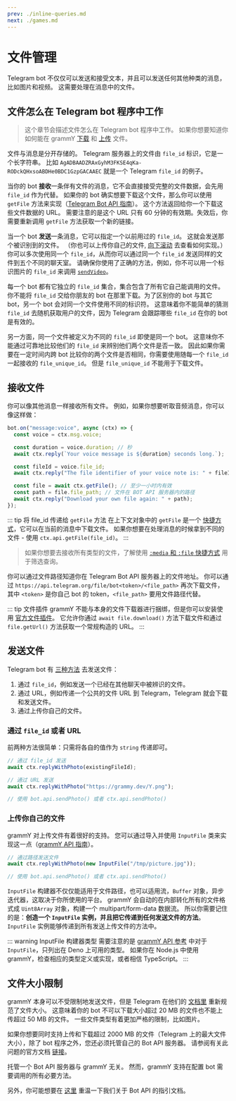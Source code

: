```yaml
---
prev: ./inline-queries.md
next: ./games.md
---
```


# 文件管理

Telegram bot 不仅仅可以发送和接受文本，并且可以发送任何其他种类的消息，比如图片和视频。
这需要处理在消息中的文件。

## 文件怎么在 Telegram bot 程序中工作

> 这个章节会描述文件怎么在 Telegram bot 程序中工作。
> 如果你想要知道你如何能在 grammY [下载](#接收文件) 和 [上传](#发送文件) 文件。

文件与消息是分开存储的。
Telegram 服务器上的文件由 `file_id` 标识，它是一个长字符串。
比如 `AgADBAADZRAxGyhM3FKSE4qKa-RODckQHxsoABDHe0BDC1GzpGACAAEC` 就是一个 Telegram `file_id` 的例子。

当你的 bot **接收**一条伴有文件的消息，它不会直接接受完整的文件数据，会先用 `file_id` 作为代替。
如果你的 bot 确实想要下载这个文件，那么你可以使用 `getFile` 方法来实现（[Telegram Bot API 指南](https://core.telegram.org/bots/api#getfile)）。
这个方法返回给你一个下载这些文件数据的 URL。
需要注意的是这个 URL 只有 60 分钟的有效期。失效后，你需要重新调用 `getFile` 方法获取一个新的链接。

当一个 bot **发送**一条消息，它可以指定一个以前用过的 `file_id`。
这就会发送那个被识别到的文件。
（你也可以上传你自己的文件, [向下滚动](#发送文件) 去查看如何实现。）
你可以多次使用同一个 `file_id`，从而你可以通过同一个 `file_id` 发送同样的文件到五个不同的聊天室。
请确保你使用了正确的方法，例如，你不可以用一个标识图片的 `file_id` 来调用 [`sendVideo`](https://core.telegram.org/bots/api#sendvideo)。

每一个 bot 都有它独立的 `file_id` 集合，集合包含了所有它自己能调用的文件。
你不能将 `file_id` 交给你朋友的 bot 在那里下载。为了区别你的 bot 与其它 bot，另一个 bot 会对同一个文件使用不同的标识符。
这意味着你不能简单的猜测 `file_id` 去随机获取用户的文件，因为 Telegram 会跟踪哪些 `file_id` 在你的 bot 是有效的。

另一方面，同一个文件被定义为不同的 `file_id` 即使是同一个 bot。
这意味你不能通过可靠地比较他们的 `file_id` 来辨别他们两个文件是否一致。
因此如果你需要在一定时间内跨 bot 比较你的两个文件是否相同，你需要使用随每一个 `file_id` 一起接收的 `file_unique_id`。
但是 `file_unique_id` 不能用于下载文件。

## 接收文件

你可以像其他消息一样接收所有文件。
例如，如果你想要听取音频消息，你可以像这样做：

```ts
bot.on("message:voice", async (ctx) => {
  const voice = ctx.msg.voice;

  const duration = voice.duration; // 秒
  await ctx.reply(`Your voice message is ${duration} seconds long.`);

  const fileId = voice.file_id;
  await ctx.reply("The file identifier of your voice note is: " + fileId);

  const file = await ctx.getFile(); // 至少一小时内有效
  const path = file.file_path; // 文件在 BOT API 服务器内的路径
  await ctx.reply("Download your own file again: " + path);
});
```

::: tip 将 file_id 传递给 `getFile` 方法
在上下文对象中的 `getFile` 是一个 [快捷方式](/zh/guide/context.md#shortcuts)，它可以在当前的消息中下载文件。
如果你想要在处理消息的时候拿到不同的文件 - 使用 `ctx.api.getFile(file_id)`。
:::

> 如果你想要去接收所有类型的文件，了解使用 [`:media` 和 `:file` 快捷方式](/zh/guide/filter-queries.md#shortcuts) 用于筛选查询。

你可以通过文件路径知道你在 Telegram Bot API 服务器上的文件地址。
你可以通过 `https://api.telegram.org/file/bot<token>/<file_path>` 再次下载文件，其中 `<token>` 是你自己 bot 的 token，`<file_path>` 要用文件路径代替。

::: tip 文件插件
grammY 不能与本身的文件下载器进行捆绑，但是你可以安装使用 [官方文件插件](/zh/plugins/files.md)。
它允许你通过 `await file.download()` 方法下载文件和通过 `file.getUrl()` 方法获取一个常规构造的 URL。
:::

## 发送文件

Telegram bot 有 [三种方法](https://core.telegram.org/bots/api#sending-files) 去发送文件：

1. 通过 `file_id`，例如发送一个已经在其他聊天中被辨识的文件。
2. 通过 URL，例如传递一个公共的文件 URL 到 Telegram，Telegram 就会下载和发送文件。
3. 通过上传你自己的文件。

### 通过 `file_id` 或者 URL

前两种方法很简单：只需将各自的值作为 `string` 传递即可。

```ts
// 通过 file_id 发送
await ctx.replyWithPhoto(existingFileId);

// 通过 URL 发送
await ctx.replyWithPhoto("https://grammy.dev/Y.png");

// 使用 bot.api.sendPhoto() 或者 ctx.api.sendPhoto()
```

### 上传你自己的文件

grammY 对上传文件有着很好的支持。
您可以通过导入并使用 `InputFile` 类来实现这一点（[grammY API 指南](https://doc.deno.land/https/deno.land/x/grammy/mod.ts#InputFile)）。

```ts
// 通过路径发送文件
await ctx.replyWithPhoto(new InputFile("/tmp/picture.jpg"));

// 使用 bot.api.sendPhoto() 或者 ctx.api.sendPhoto()
```

`InputFile` 构建器不仅仅能适用于文件路径，也可以适用流，`Buffer` 对象，异步迭代器，这取决于你所使用的平台。
grammY 会自动的在内部转化所有的文件格式成 `Uint8Array` 对象，构建一个 multipart/form-data 数据流。
所以你需要记住的是：**创造一个 `InputFile` 实例，并且把它传递到任何发送文件的方法**。
`InputFile` 实例能够传递到所有发送上传文件的方法中。

::: warning InputFile 构建器类型
需要注意的是 [grammY API 参考](https://doc.deno.land/https/deno.land/x/grammy/mod.ts#InputFile) 中对于 `InputFile`，只列出在 Deno 上可用的类型。
如果你在 Node.js 中使用 grammY，检查相应的类型定义或实现，或者相信 TypeScript。
:::

## 文件大小限制

grammY 本身可以不受限制地发送文件，但是 Telegram 在他们的 [文档里](https://core.telegram.org/bots/api#sending-files) 重新规范了文件大小。
这意味着你的 bot 不可以下载大小超过 20 MB 的文件也不能上传超过 50 MB 的文件。
一些文件类型有着更加严格的限制，比如图片。

如果你想要同时支持上传和下载超过 2000 MB 的文件（Telegram 上的最大文件大小），除了 bot 程序之外，您还必须托管自己的 Bot API 服务器。
请参阅有关此问题的官方文档 [链接](https://core.telegram.org/bots/api#using-a-local-bot-api-server)。

托管一个 Bot API 服务器与 grammY 无关。
然而，grammY 支持在配置 bot 需要调用的所有必要方法。

另外，你可能想要在 [这里](./api.md) 重温一下我们关于 Bot API 的指引文档。
